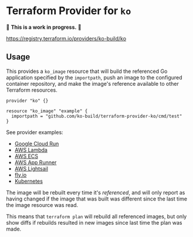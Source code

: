 # Terraform Provider for `ko`

🚨 **This is a work in progress.** 🚨

https://registry.terraform.io/providers/ko-build/ko

## Usage

This provides a `ko_image` resource that will build the referenced Go application specified by the `importpath`, push an image to the configured container repository, and make the image's reference available to other Terraform resources.

```
provider "ko" {}

resource "ko_image" "example" {
  importpath = "github.com/ko-build/terraform-provider-ko/cmd/test"
}
```

See provider examples:

- [Google Cloud Run](./provider-examples/cloudrun/README.md)
- [AWS Lambda](./provider-examples/lambda/README.md)
- [AWS ECS](./provider-examples/ecs/README.md)
- [AWS App Runner](./provider-examples/apprunner/README.md)
- [AWS Lightsail](./provider-examples/lightsail/README.md)
- [fly.io](./provider-examples/fly.io/README.md)
- [Kubernetes](./provider-examples/kubernetes/README.md)

The image will be rebuilt every time it's _referenced_, and will only report as having changed if the image that was built was different since the last time the image resource was read.

This means that `terraform plan` will rebuild all referenced images, but only show diffs if rebuilds resulted in new images since last time the plan was made.
